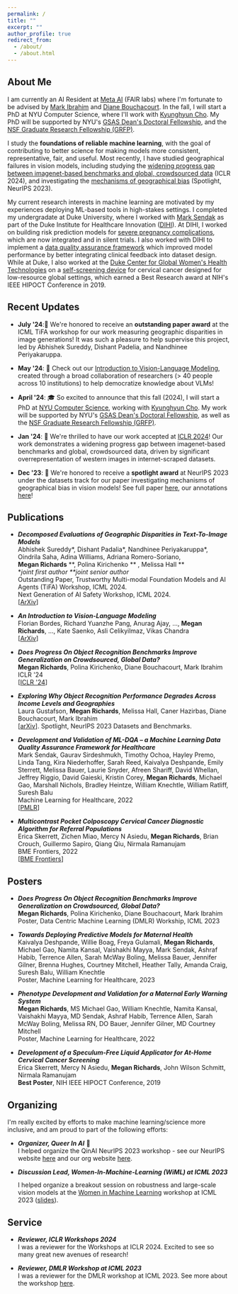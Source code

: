 ```yaml
---
permalink: /
title: ""
excerpt: ""
author_profile: true
redirect_from: 
  - /about/
  - /about.html
---
```


## About Me
I am currently an AI Resident at [Meta AI](https://ai.meta.com/research/) (FAIR labs) where I'm fortunate to be advised by [Mark Ibrahim](https://scholar.google.com/citations?hl=en&user=AqYyoCMAAAAJ&view_op=list_works&sortby=pubdate) and [Diane Bouchacourt](https://dianebouchacourt.github.io/). In the fall,  I will start a PhD at NYU Computer Science, where I'll work with [Kyunghyun Cho](https://kyunghyuncho.me/). My PhD will be supported by NYU's [GSAS Dean's Doctoral Fellowship](https://gsas.nyu.edu/admissions/financial-aid/diversity-and-access-funding-programs.html), and the [NSF Graduate Research Fellowship (GRFP)](https://www.nsfgrfp.org/). 

I study the **foundations of reliable machine learning**, with the goal of contributing to better science for making models more consistent, representative, fair, and useful. Most recently, I have studied geographical failures in vision models, including studying the [widening progress gap between imagenet-based benchmarks and global, crowdsourced data](https://arxiv.org/abs/2307.13136) (ICLR 2024), and investigating the [mechanisms of geographical bias](https://arxiv.org/abs/2304.05391) (Spotlight, NeurIPS 2023). 

My current research interests in machine learning are motivated by my experiences deploying ML-based tools in high-stakes settings. I completed my undergradate at Duke University, where I worked with [Mark Sendak](https://scholar.google.com/citations?user=U0kHK8wAAAAJ&hl=en&oi=ao) as part of the Duke Institute for Healthcare Innovation ([DIHI](https://dihi.org/projects/)). At DIHI, I worked on building risk prediction models for [severe pregnancy complications](https://static1.squarespace.com/static/59d5ac1780bd5ef9c396eda6/t/62eb0bc60a2601399afdfecf/1659571143037/108+MEWS_Abstract.pdf), which are now integrated and in silent trials. I also worked with DIHI to implement a [data quality assurance framework](https://proceedings.mlr.press/v182/sendak22a.html) which improved model performance by better integrating clinical feedback into dataset design. While at Duke, I also worked at the [Duke Center for Global Women's Health Technologies](https://www.dukegwht.org/) on a [self-screening device](https://spj.science.org/doi/full/10.34133/2022/9823184?adobe_mc=MCMID%3D14000684186094648760814905405683999528%7CMCORGID%3D242B6472541199F70A4C98A6%2540AdobeOrg%7CTS%3D1696809600) for cervical cancer designed for low-resource global settings, which earned a Best Research award at NIH's IEEE HIPOCT Conference in 2019. 

## Recent Updates
- **July '24**:🎊 We're honored to receive an **outstanding paper award** at the ICML TiFA workshop for our work measuring geographic disparities in image generations! It was such a pleasure to help supervise this project, led by Abhishek Sureddy, Dishant Padelia, and Nandhinee Periyakaruppa. 

- **May '24**: 📝 Check out our [Introduction to Vision-Language Modeling](https://arxiv.org/abs/2405.17247), created through a broad collaboration of researchers (> 40 people across 10 institutions) to help democratize knowledge about VLMs! 

- **April '24**: 🎓 So excited to announce that this fall (2024), I will start a PhD at [NYU Computer Science](https://cs.nyu.edu/home/index.html), working with [Kyunghyun Cho](https://kyunghyuncho.me/). My work will be supported by NYU's [GSAS Dean's Doctoral Fellowship](https://gsas.nyu.edu/admissions/financial-aid/diversity-and-access-funding-programs.html), as well as the [NSF Graduate Research Fellowship (GRFP)](https://www.nsfgrfp.org/). 

- **Jan '24**: 📝 We're thrilled to have our work accepted at [ICLR 2024](https://iclr.cc/Conferences/2024/CallForPapers)! Our work demonstrates a widening progress gap between imagenet-based benchmarks and global, crowdsourced data, driven by significant overrepresentation of western images in internet-scraped datasets.    
  
- **Dec '23**: 🎊 We're honored to receive a **spotlight award** at NeurIPS 2023 under the datasets track for our paper investigating mechanisms of geographical bias in vision models! See full paper [here](https://arxiv.org/abs/2304.05391), our annotations [here](https://dollarstreetfactors.metademolab.com/?at=-24%2C40.67%2C2.5)!  


## Publications
- **_Decomposed Evaluations of Geographic Disparities in Text-To-Image Models_** \
   Abhishek Sureddy*, Dishant Padalia*, Nandhinee Periyakaruppa*, Oindrila Saha, Adina Williams, Adriana Romero-Soriano, \
  **Megan Richards** **, Polina Kirichenko ** , Melissa Hall ** \
   *_joint first author_   _**joint senior author_ \
  Outstanding Paper, Trustworthy Multi-modal Foundation Models and AI Agents (TiFA) Workshop, ICML 2024. \
  Next Generation of AI Safety Workshop, ICML 2024. \
    [[ArXiv](https://arxiv.org/abs/2406.11988)]
  
- **_An Introduction to Vision-Language Modeling_** \
    Florian Bordes, Richard Yuanzhe Pang, Anurag Ajay, ..., **Megan Richards**, ..., Kate Saenko, Asli Celikyilmaz, Vikas Chandra \
    [[ArXiv](https://arxiv.org/abs/2405.17247)]
  
- **_Does Progress On Object Recognition Benchmarks Improve Generalization on Crowdsourced, Global Data?_** \
    **Megan Richards**, Polina Kirichenko, Diane Bouchacourt, Mark Ibrahim \
    ICLR '24 \
    [[ICLR '24](https://openreview.net/forum?id=rhaQbS3K3R)]

- **_Exploring Why Object Recognition Performance Degrades Across Income Levels and Geographies_** \
    Laura Gustafson, **Megan Richards**, Melissa Hall, Caner Hazirbas, Diane Bouchacourt, Mark Ibrahim \
    [[arXiv](https://arxiv.org/abs/2304.05391)]. Spotlight, NeurIPS 2023 Datasets and Benchmarks. 

- **_Development and Validation of ML-DQA – a Machine Learning Data Quality Assurance Framework for Healthcare_** \
    Mark Sendak, Gaurav Sirdeshmukh, Timothy Ochoa, Hayley Premo, Linda Tang, Kira Niederhoffer, Sarah Reed, Kaivalya Deshpande, Emily Sterrett, Melissa Bauer, Laurie Snyder, Afreen Shariff, David Whellan, Jeffrey Riggio, David Gaieski, Kristin Corey, **Megan Richards**, Michael Gao, Marshall Nichols, Bradley Heintze, William Knechtle, William Ratliff, Suresh Balu \
  Machine Learning for Healthcare, 2022 \
    [[PMLR]( https://proceedings.mlr.press/v182/sendak22a.html)]
 
- **_Multicontrast Pocket Colposcopy Cervical Cancer Diagnostic Algorithm for Referral Populations_** \
    Erica Skerrett, Zichen Miao, Mercy N Asiedu, **Megan Richards**, Brian Crouch, Guillermo Sapiro, Qiang Qiu, Nirmala Ramanujam \
    BME Frontiers, 2022 \
    [[BME Frontiers](https://downloads.spj.sciencemag.org/bmef/2022/9823184.pdf)]
  
## Posters

- **_Does Progress On Object Recognition Benchmarks Improve Generalization on Crowdsourced, Global Data?_** \
    **Megan Richards**, Polina Kirichenko, Diane Bouchacourt, Mark Ibrahim \
    Poster, Data Centric Machine Learning (DMLR) Workship, ICML 2023 

- **_Towards Deploying Predictive Models for Maternal Health_** \
    Kaivalya Deshpande, Willie Boag, Freya Gulamali, **Megan Richards**, Michael Gao, Namita Kansal, Vaishakhi Mayya, Mark Sendak, Ashraf Habib, Terrence Allen, Sarah McWay Boling, Melissa Bauer, Jennifer Gilner, Brenna Hughes, Courtney Mitchell, Heather Tally, Amanda Craig, Suresh Balu, William Knechtle \
    Poster, Machine Learning for Healthcare, 2023 
  
- **_Phenotype Development and Validation for a Maternal Early Warning System_** \
    **Megan Richards**, MS Michael Gao, William Knechtle, Namita Kansal, Vaishakhi Mayya, MD Sendak, Ashraf Habib, Terrence Allen, Sarah McWay Boling, Melissa RN, DO Bauer, Jennifer Gilner, MD Courtney Mitchell \
    Poster, Machine Learning for Healthcare, 2022 

- **_Development of a Speculum-Free Liquid Applicator for At-Home Cervical Cancer Screening_** \
    Erica Skerrett, Mercy N Asiedu, **Megan Richards**, John Wilson Schmitt, Nirmala Ramanujam \
    **Best Poster**, NIH IEEE HIPOCT Conference, 2019 

## Organizing 
I'm really excited by efforts to make machine learning/science more inclusive, and am proud to part of the following efforts: 

- **_Organizer, Queer In AI_** 🌈 \
I helped organize the QinAI NeurIPS 2023 workshop - see our NeurIPS website [here](https://www.queerinai.com/neurips-2023) and our org website [here](https://www.queerinai.com/).


- **_Discussion Lead, Women-In-Machine-Learning (WiML) at ICML 2023_** <img src="https://github.com/meganrichards3/meganrichards3.github.io/assets/31023715/dcaa9b14-911f-4c5b-a11a-c786256e35b1" width="25" height="12.5">
 \
I helped organize a breakout session on robustness and large-scale vision models at the [Women in Machine Learning](https://sites.google.com/wimlworkshop.org/wiml-unworkshop-2023/home?authuser=0) workshop at ICML 2023 ([slides](https://drive.google.com/file/d/19do6FdisYV5OFY26jH-nvbB9CihDAcBg/view?usp=sharing)). 

## Service 
- **_Reviewer, ICLR Workshops 2024_** \
  I was a reviewer for the Workshops at ICLR 2024. Excited to see so many great new avenues of research!
  
- **_Reviewer, DMLR Workshop at ICML 2023_** \
  I was a reviewer for the DMLR workshop at ICML 2023. See more about the workshop [here](https://dmlr.ai/). 
